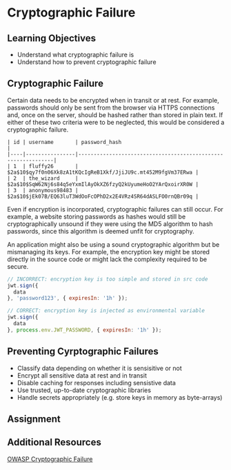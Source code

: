 # Cryptographic Failure

## Learning Objectives

* Understand what cryptographic failure is
* Understand how to prevent cryptographic failure

## Cryptographic Failure

Certain data needs to be encrypted when in transit or at rest. For example, passwords should only be sent from the browser via HTTPS connections and, once on the server, should be hashed rather than stored in plain text. If either of these two criteria were to be neglected, this would be considered a cryptographic failure.

```
| id | username       | password_hash                                                |
|----|----------------|--------------------------------------------------------------|
| 1  | fluffy26       | $2a$10$qy7f0n06Xk8zA1tKQcIgReB1Xkf/JjiJU9c.mt452M9fgVm37ERwa |
| 2  | the_wizard     | $2a$10$SqW62Nj6s84q5eYxmIlAyOkXZ6fzyQ2kUyumeHoO2YArQxoirXR0W |
| 3  | anonymous98483 | $2a$10$jEk07B/EQ63luT3WdOoFcOPhD2x2E4VRz4SR64dASLFO0rnQBr09q |
```

Even if encryption is incorporated, cryptographic failures can still occur. For example, a website storing passwords as hashes would still be cryptographically unsound if they were using the MD5 algorithm to hash passwords, since this algorithm is deemed unfit for cryptography. 

An application might also be using a sound cryptographic algorithm but be mismanaging its keys. For example, the encryption key might be stored directly in the source code or might lack the complexity required to be secure.

```javascript
// INCORRECT: encryption key is too simple and stored in src code
jwt.sign({
  data
}, 'password123', { expiresIn: '1h' });
```

```javascript
// CORRECT: encryption key is injected as environmental variable
jwt.sign({
  data
}, process.env.JWT_PASSWORD, { expiresIn: '1h' });
```

## Preventing Cyrptographic Failures

- Classify data depending on whether it is sensisitive or not
- Encrypt all sensitive data at rest and in transit
- Disable caching for responses including sensistive data
- Use trusted, up-to-date cryptographic libraries
- Handle secrets appropriately (e.g. store keys in memory as byte-arrays)


## Assignment

## Additional Resources

[OWASP Cryptographic Failure](https://owasp.org/Top10/A02_2021-Cryptographic_Failures/)